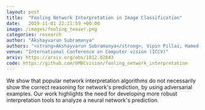 ```yaml
---
layout: post
title:  "Fooling Network Interpretation in Image Classification"
date:   2019-11-01 22:21:59 +00:00
image: /images/fooling_teaser.png
categories: research
author: "Akshayvarun Subramanya"
authors: "<strong>Akshayvarun Subramanya</strong>, Vipin Pillai, Hamed Pirsiavash"
venue: "International Conference on Computer vision (ICCV)"
arxiv: https://arxiv.org/abs/1812.02843
code: https://github.com/UMBCvision/fooling_network_interpretation
---
```


We show that popular network interpretation algorithms do not necessarily show the correct reasoning for network's prediction, by using adversarial examples. Our work highlights the need for developing more robust interpretation tools to analyze a neural network's prediction.

